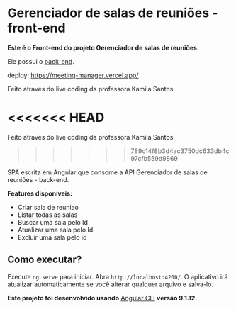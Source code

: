 # Gerenciador de salas de reuniões - front-end

**Este é o Front-end do projeto Gerenciador de salas de reuniões.**

Ele possui o [back-end](https://github.com/mhoc4/Gerenciador-de-salas-de-reunioes).

deploy: https://meeting-manager.vercel.app/

Feito através do live coding da professora Kamila Santos.

<<<<<<< HEAD
=======
Feito através do live coding da professora Kamila Santos.
>>>>>>> 789c14f8b3d4ac3750dc633db4c97cfb559d9869


SPA escrita em Angular  que consome a API Gerenciador de salas de reuniões - back-end.

**Features disponíveis:**

- Criar sala de reuniao 
- Listar todas as salas
- Buscar uma sala pelo Id
- Atualizar uma sala pelo Id
- Excluir uma sala pelo id



## Como executar?

Execute `ng serve` para iniciar. Abra `http://localhost:4200/`. O aplicativo irá atualizar automaticamente se você alterar qualquer arquivo e salva-lo.



**Este projeto foi desenvolvido usando** [Angular CLI](https://github.com/angular/angular-cli) **versão 9.1.12.**



